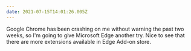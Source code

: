 ```yaml
---
date: 2021-07-15T14:01:26.005Z
---
```


Google Chrome has been crashing on me without warning the past two weeks, so I'm going to give Microsoft Edge another try. Nice to see that there are more extensions available in Edge Add-on store.